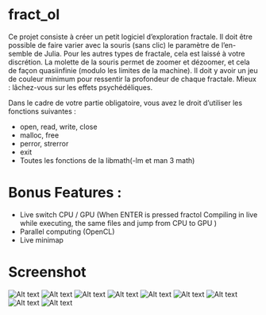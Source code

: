 # fract_ol

Ce projet consiste à créer un petit logiciel d’exploration fractale.
Il doit être possible de faire varier avec la souris (sans clic) le paramètre de l’en-semble de Julia. Pour les autres types de fractale, cela est laissé à votre discrétion.
La molette de la souris permet de zoomer et dézoomer, et cela de façon quasiinfinie (modulo les limites de la machine). 
Il doit y avoir un jeu de couleur minimum pour ressentir la profondeur de chaque fractale.
Mieux : lâchez-vous sur les effets psychédéliques.

Dans le cadre de votre partie obligatoire, vous avez le droit d’utiliser les fonctions suivantes :
- open, read, write, close
- malloc, free
- perror, strerror
- exit
- Toutes les fonctions de la libmath(-lm et man 3 math)


# Bonus Features :
* Live switch CPU / GPU (When ENTER is pressed fractol Compiling in live while executing, the same files and jump from CPU to GPU )
* Parallel computing (OpenCL)
* Live minimap

# Screenshot
![Alt text](/screenshot/1.png?raw=true "Optional Title")
![Alt text](/screenshot/2.png?raw=true "Optional Title")
![Alt text](/screenshot/3.png?raw=true "Optional Title")
![Alt text](/screenshot/4.png?raw=true "Optional Title")
![Alt text](/screenshot/5.png?raw=true "Optional Title")
![Alt text](/screenshot/6.png?raw=true "Optional Title")
![Alt text](/screenshot/7.png?raw=true "Optional Title")
![Alt text](/screenshot/8.png?raw=true "Optional Title")
![Alt text](/screenshot/9.png?raw=true "Optional Title")
